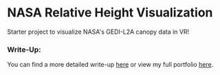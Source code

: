 # NASA Relative Height Visualization

Starter project to visualize NASA's GEDI-L2A canopy data in VR!

### Write-Up:
You can find a more detailed write-up [here](https://github.com/gavin-dhanda/NASA-GeoData-Visualizer/blob/93529dc993585c28f0f44685648f66fee2638fc1/writeup/Write-Up.pdf) or view my full portfolio [here](https://gdhanda-portfolio.vercel.app/projects/nasa).
